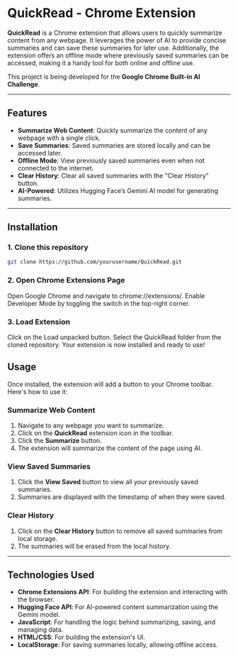 # QuickRead - Chrome Extension

**QuickRead** is a Chrome extension that allows users to quickly summarize content from any webpage. It leverages the power of AI to provide concise summaries and can save these summaries for later use. Additionally, the extension offers an offline mode where previously saved summaries can be accessed, making it a handy tool for both online and offline use.

This project is being developed for the **Google Chrome Built-in AI Challenge**.

---

## Features

- **Summarize Web Content**: Quickly summarize the content of any webpage with a single click.
- **Save Summaries**: Saved summaries are stored locally and can be accessed later.
- **Offline Mode**: View previously saved summaries even when not connected to the internet.
- **Clear History**: Clear all saved summaries with the "Clear History" button.
- **AI-Powered**: Utilizes Hugging Face’s Gemini AI model for generating summaries.

---

## Installation

### 1. Clone this repository

```bash
git clone https://github.com/yourusername/QuickRead.git
```

### 2. Open Chrome Extensions Page

Open Google Chrome and navigate to chrome://extensions/.
Enable Developer Mode by toggling the switch in the top-right corner.
### 3. Load Extension

Click on the Load unpacked button.
Select the QuickRead folder from the cloned repository.
Your extension is now installed and ready to use!

## Usage
Once installed, the extension will add a button to your Chrome toolbar. Here's how to use it:

### **Summarize Web Content**
1. Navigate to any webpage you want to summarize.
2. Click on the **QuickRead** extension icon in the toolbar.
3. Click the **Summarize** button.
4. The extension will summarize the content of the page using AI.

### **View Saved Summaries**
1. Click the **View Saved** button to view all your previously saved summaries.
2. Summaries are displayed with the timestamp of when they were saved.

### **Clear History**
1. Click on the **Clear History** button to remove all saved summaries from local storage.
2. The summaries will be erased from the local history.

---

## Technologies Used

- **Chrome Extensions API**: For building the extension and interacting with the browser.
- **Hugging Face API**: For AI-powered content summarization using the Gemini model.
- **JavaScript**: For handling the logic behind summarizing, saving, and managing data.
- **HTML/CSS**: For building the extension's UI.
- **LocalStorage**: For saving summaries locally, allowing offline access.
